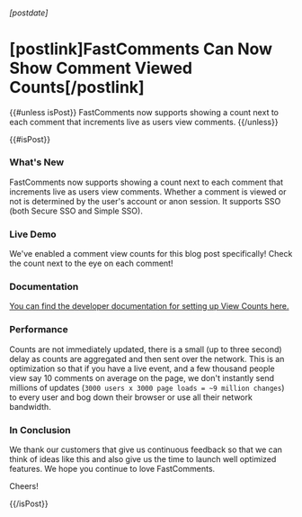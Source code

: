###### [postdate]
# [postlink]FastComments Can Now Show Comment Viewed Counts[/postlink]

{{#unless isPost}}
FastComments now supports showing a count next to each comment that increments live as users view comments.
{{/unless}}

{{#isPost}}

### What's New

FastComments now supports showing a count next to each comment that increments live as users view comments. Whether a comment is viewed or not is determined by the user's
account or anon session. It supports SSO (both Secure SSO and Simple SSO).

### Live Demo

We've enabled a comment view counts for this blog post specifically! Check the count next to the eye on each comment!

### Documentation

[You can find the developer documentation for setting up View Counts here.](https://docs.fastcomments.com/guide-customization-and-configuration.html#enable-comment-view-counts)

### Performance

Counts are not immediately updated, there is a small (up to three second) delay as counts are aggregated and then sent over the network. This is an optimization so that if
you have a live event, and a few thousand people view say 10 comments on average on the page, we don't instantly send millions of updates (`3000 users x 3000 page loads = ~9 million changes`) to every user and bog down
their browser or use all their network bandwidth.

### In Conclusion

We thank our customers that give us continuous feedback so that we can think of ideas like this and also give us the time to launch well optimized features. We hope you
continue to love FastComments.

Cheers!

<script>
    window.demoOverrides = {
        enableViewCounts: true
    }
</script>

{{/isPost}}
